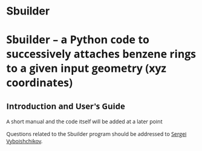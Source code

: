 # Sbuilder


<html>

<font face="Open Sans">

<h1> Sbuilder &ndash; a Python code to successively attaches benzene rings to a given input geometry (xyz coordinates) </h1>

<h2>Introduction and User's Guide</h2>

<p> A short manual and the code itself will be added at a later point
<p>
Questions related to the Sbuilder  program should be addressed to <a href="mailto:vyboishchikov@googlemail.com">Sergei Vyboishchikov</a>.
</p>

</html>
